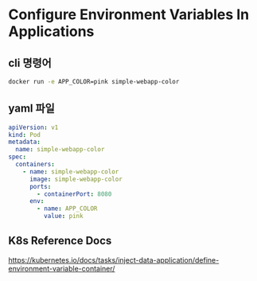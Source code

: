 # Configure Environment Variables In Applications

## cli 명령어

```sh
docker run -e APP_COLOR=pink simple-webapp-color
```

## yaml 파일

```yaml
apiVersion: v1
kind: Pod
metadata:
  name: simple-webapp-color
spec:
  containers:
    - name: simple-webapp-color
      image: simple-webapp-color
      ports:
        - containerPort: 8080
      env:
        - name: APP_COLOR
          value: pink
```

## K8s Reference Docs

https://kubernetes.io/docs/tasks/inject-data-application/define-environment-variable-container/

